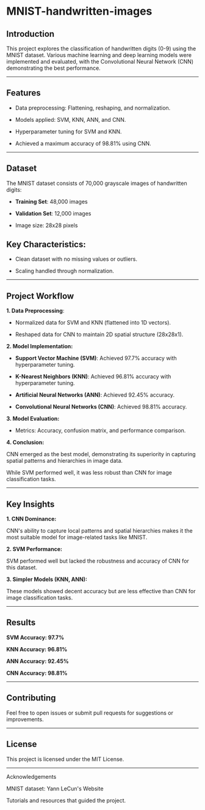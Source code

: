 # MNIST-handwritten-images
## Introduction

This project explores the classification of handwritten digits (0-9) using the MNIST dataset. Various machine learning and deep learning models were implemented and evaluated, with the Convolutional Neural Network (CNN) demonstrating the best performance.


---

## Features

- Data preprocessing: Flattening, reshaping, and normalization.

- Models applied: SVM, KNN, ANN, and CNN.

- Hyperparameter tuning for SVM and KNN.

- Achieved a maximum accuracy of 98.81% using CNN.



---

## Dataset

The MNIST dataset consists of 70,000 grayscale images of handwritten digits:

- **Training Set**: 48,000 images

- **Validation Set**: 12,000 images

- Image size: 28x28 pixels


## Key Characteristics:

- Clean dataset with no missing values or outliers.

- Scaling handled through normalization.



---

## Project Workflow

**1. Data Preprocessing**:

- Normalized data for SVM and KNN (flattened into 1D vectors).

- Reshaped data for CNN to maintain 2D spatial structure (28x28x1).



**2. Model Implementation:**

- **Support Vector Machine (SVM)**: Achieved 97.7% accuracy with hyperparameter tuning.

- **K-Nearest Neighbors (KNN)**: Achieved 96.81% accuracy with hyperparameter tuning.

- **Artificial Neural Networks (ANN)**: Achieved 92.45% accuracy.

- **Convolutional Neural Networks (CNN)**: Achieved 98.81% accuracy.



 **3. Model Evaluation:**

- Metrics: Accuracy, confusion matrix, and performance comparison.



**4. Conclusion:**

CNN emerged as the best model, demonstrating its superiority in capturing spatial patterns and hierarchies in image data.

While SVM performed well, it was less robust than CNN for image classification tasks.





---

## Key Insights

**1. CNN Dominance:**

CNN's ability to capture local patterns and spatial hierarchies makes it the most suitable model for image-related tasks like MNIST.



**2. SVM Performance:**

SVM performed well but lacked the robustness and accuracy of CNN for this dataset.



**3. Simpler Models (KNN, ANN):**

These models showed decent accuracy but are less effective than CNN for image classification tasks.





---

## Results

**SVM Accuracy: 97.7%**

**KNN Accuracy: 96.81%**

**ANN Accuracy: 92.45%**

**CNN Accuracy: 98.81%**




---

## Contributing

Feel free to open issues or submit pull requests for suggestions or improvements.


---

## License

This project is licensed under the MIT License.


---

Acknowledgements

MNIST dataset: Yann LeCun's Website

Tutorials and resources that guided the project.
